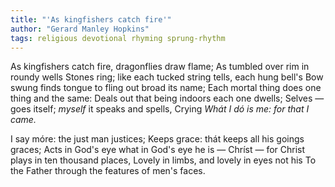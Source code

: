 ```yaml
---
title: "'As kingfishers catch fire'"
author: "Gerard Manley Hopkins"
tags: religious devotional rhyming sprung-rhythm
---
```


As kingfishers catch fire, dragonflies draw flame;
As tumbled over rim in roundy wells
Stones ring; like each tucked string tells, each hung bell's
Bow swung finds tongue to fling out broad its name;
Each mortal thing does one thing and the same:
Deals out that being indoors each one dwells;
Selves — goes itself; *myself* it speaks and spells,
Crying *Whát I dó is me: for that I came.*

I say móre: the just man justices;
Keeps grace: thát keeps all his goings graces;
Acts in God's eye what in God's eye he is —
Chríst — for Christ plays in ten thousand places,
Lovely in limbs, and lovely in eyes not his
To the Father through the features of men's faces. 
